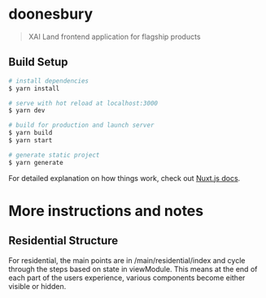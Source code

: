 # doonesbury

> XAI Land frontend application for flagship products

## Build Setup

```bash
# install dependencies
$ yarn install

# serve with hot reload at localhost:3000
$ yarn dev

# build for production and launch server
$ yarn build
$ yarn start

# generate static project
$ yarn generate
```

For detailed explanation on how things work, check out [Nuxt.js docs](https://nuxtjs.org).



# More instructions and notes

## Residential Structure

For residential, the main points are in /main/residential/index and cycle through the steps based on state in viewModule. This means at the end of each part of the users experience, various components become either visible or hidden.